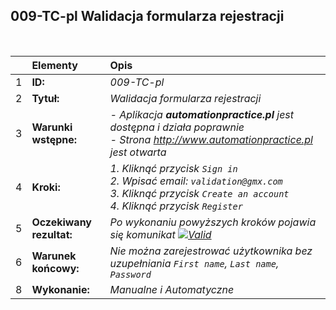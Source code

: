 ## 009-TC-pl Walidacja formularza rejestracji

<br>

|     | Elementy                 | Opis                                                                   |
| :-- | :----------------------- | :--------------------------------------------------------------------- |
| 1   | **ID:**                  | _009-TC-pl_                                                            |
| 2   | **Tytuł:**               | _Walidacja formularza rejestracji_                                     |
| 3   | **Warunki wstępne:**     | _- Aplikacja **automationpractice.pl** jest dostępna i działa poprawnie <br> - Strona http://www.automationpractice.pl jest otwarta_ |
| 4   | **Kroki:**               | _1. Kliknąć przycisk `Sign in` <br> 2. Wpisać email: `validation@gmx.com` <br> 3. Kliknąć przycisk `Create an account` <br> 4. Kliknąć przycisk `Register`_ |
| 5   | **Oczekiwany rezultat:** | _Po wykonaniu powyższych kroków pojawia się komunikat [![Valid](https://img.shields.io/badge/There%20are%203%20erroes-f3515c)](#)_ |
| 6   | **Warunek końcowy:**     | _Nie można zarejestrować użytkownika bez uzupełniania `First name`, `Last name`, `Password`_ |
| 8   | **Wykonanie:**           | _Manualne i Automatyczne_                                               |
